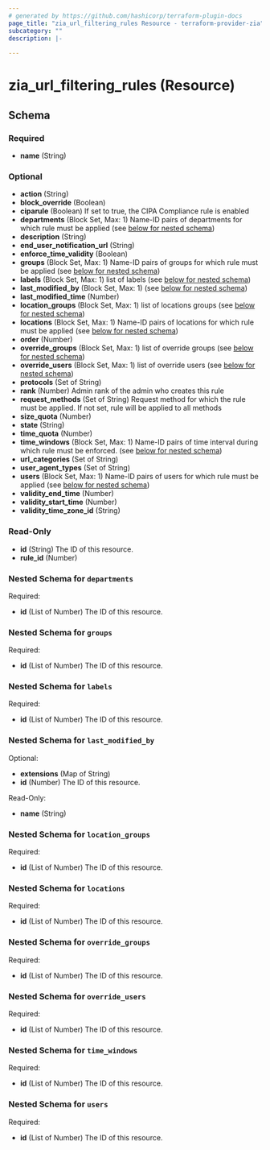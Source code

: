 ```yaml
---
# generated by https://github.com/hashicorp/terraform-plugin-docs
page_title: "zia_url_filtering_rules Resource - terraform-provider-zia"
subcategory: ""
description: |-
  
---
```


# zia_url_filtering_rules (Resource)





<!-- schema generated by tfplugindocs -->
## Schema

### Required

- **name** (String)

### Optional

- **action** (String)
- **block_override** (Boolean)
- **ciparule** (Boolean) If set to true, the CIPA Compliance rule is enabled
- **departments** (Block Set, Max: 1) Name-ID pairs of departments for which rule must be applied (see [below for nested schema](#nestedblock--departments))
- **description** (String)
- **end_user_notification_url** (String)
- **enforce_time_validity** (Boolean)
- **groups** (Block Set, Max: 1) Name-ID pairs of groups for which rule must be applied (see [below for nested schema](#nestedblock--groups))
- **labels** (Block Set, Max: 1) list of labels (see [below for nested schema](#nestedblock--labels))
- **last_modified_by** (Block Set, Max: 1) (see [below for nested schema](#nestedblock--last_modified_by))
- **last_modified_time** (Number)
- **location_groups** (Block Set, Max: 1) list of locations groups (see [below for nested schema](#nestedblock--location_groups))
- **locations** (Block Set, Max: 1) Name-ID pairs of locations for which rule must be applied (see [below for nested schema](#nestedblock--locations))
- **order** (Number)
- **override_groups** (Block Set, Max: 1) list of override groups (see [below for nested schema](#nestedblock--override_groups))
- **override_users** (Block Set, Max: 1) list of override users (see [below for nested schema](#nestedblock--override_users))
- **protocols** (Set of String)
- **rank** (Number) Admin rank of the admin who creates this rule
- **request_methods** (Set of String) Request method for which the rule must be applied. If not set, rule will be applied to all methods
- **size_quota** (Number)
- **state** (String)
- **time_quota** (Number)
- **time_windows** (Block Set, Max: 1) Name-ID pairs of time interval during which rule must be enforced. (see [below for nested schema](#nestedblock--time_windows))
- **url_categories** (Set of String)
- **user_agent_types** (Set of String)
- **users** (Block Set, Max: 1) Name-ID pairs of users for which rule must be applied (see [below for nested schema](#nestedblock--users))
- **validity_end_time** (Number)
- **validity_start_time** (Number)
- **validity_time_zone_id** (String)

### Read-Only

- **id** (String) The ID of this resource.
- **rule_id** (Number)

<a id="nestedblock--departments"></a>
### Nested Schema for `departments`

Required:

- **id** (List of Number) The ID of this resource.


<a id="nestedblock--groups"></a>
### Nested Schema for `groups`

Required:

- **id** (List of Number) The ID of this resource.


<a id="nestedblock--labels"></a>
### Nested Schema for `labels`

Required:

- **id** (List of Number) The ID of this resource.


<a id="nestedblock--last_modified_by"></a>
### Nested Schema for `last_modified_by`

Optional:

- **extensions** (Map of String)
- **id** (Number) The ID of this resource.

Read-Only:

- **name** (String)


<a id="nestedblock--location_groups"></a>
### Nested Schema for `location_groups`

Required:

- **id** (List of Number) The ID of this resource.


<a id="nestedblock--locations"></a>
### Nested Schema for `locations`

Required:

- **id** (List of Number) The ID of this resource.


<a id="nestedblock--override_groups"></a>
### Nested Schema for `override_groups`

Required:

- **id** (List of Number) The ID of this resource.


<a id="nestedblock--override_users"></a>
### Nested Schema for `override_users`

Required:

- **id** (List of Number) The ID of this resource.


<a id="nestedblock--time_windows"></a>
### Nested Schema for `time_windows`

Required:

- **id** (List of Number) The ID of this resource.


<a id="nestedblock--users"></a>
### Nested Schema for `users`

Required:

- **id** (List of Number) The ID of this resource.


